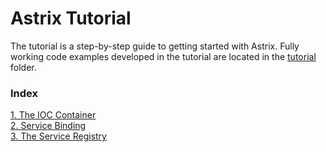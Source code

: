 # Astrix Tutorial
The tutorial is a step-by-step guide to getting started with Astrix. Fully working code examples developed in the tutorial are located in the [tutorial](../../tree/master/tutorial) folder. 

### Index
[1. The IOC Container](The-IOC-Container.md)  
[2. Service Binding](Service-Discovery-and-Service-Binding.md)  
[3. The Service Registry](part3.md)  
